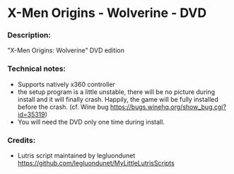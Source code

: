 # X-Men Origins - Wolverine - DVD
### Description:
"X-Men Origins: Wolverine" DVD edition
### Technical notes:
- Supports natively x360 controller
- the setup program is a little unstable, there will be no picture during install and it will finally crash. Happily, the game will be fully installed before the crash. (cf. Wine bug https://bugs.winehq.org/show_bug.cgi?id=35319)
- You will need the DVD only one time during install.
### Credits:
- Lutris script maintained by legluondunet 
https://github.com/legluondunet/MyLittleLutrisScripts
